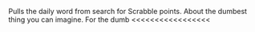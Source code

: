 Pulls the daily word from search for Scrabble points. About the dumbest thing you can imagine. For the dumb <<<<<<<<<<<<<<<<<
